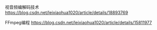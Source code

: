 
视音频编解码技术
https://blog.csdn.net/leixiaohua1020/article/details/18893769


FFmpeg编程
https://blog.csdn.net/leixiaohua1020/article/details/15811977
